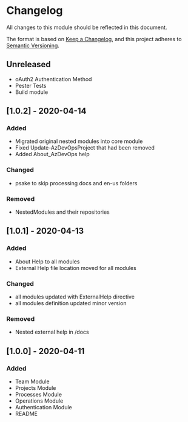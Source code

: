 # Changelog
All changes to this module should be reflected in this document.

The format is based on [Keep a Changelog](https://keepachangelog.com/en/1.0.0/),
and this project adheres to [Semantic Versioning](https://semver.org/spec/v2.0.0.html).

## Unreleased
- oAuth2 Authentication Method
- Pester Tests
- Build module

## [1.0.2] - 2020-04-14
### Added
- Migrated original nested modules into core module
- Fixed Update-AzDevOpsProject that had been removed
- Added About_AzDevOps help
### Changed
- psake to skip processing docs and en-us folders
### Removed
- NestedModules and their repositories

## [1.0.1] - 2020-04-13
### Added
- About Help to all modules
- External Help file location moved for all modules
### Changed
- all modules updated with ExternalHelp directive
- all modules definition updated minor version
### Removed
- Nested external help in /docs
## [1.0.0] - 2020-04-11
### Added
- Team Module
- Projects Module
- Processes Module
- Operations Module
- Authentication Module
- README